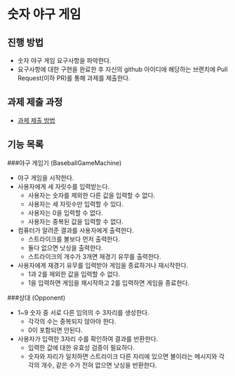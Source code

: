 # 숫자 야구 게임
## 진행 방법
* 숫자 야구 게임 요구사항을 파악한다.
* 요구사항에 대한 구현을 완료한 후 자신의 github 아이디에 해당하는 브랜치에 Pull Request(이하 PR)를 통해 과제를 제출한다.

## 과제 제출 과정
* [과제 제출 방법](https://github.com/next-step/nextstep-docs/tree/master/precourse)


## 기능 목록
###야구 게임기 (BaseballGameMachine)
* 야구 게임을 시작한다.
* 사용자에게 세 자릿수를 입력받는다.
  * 사용자는 숫자를 제외한 다른 값을 입력할 수 없다.
  * 사용자는 세 자릿수만 입력할 수 있다.
  * 사용자는 0을 입력할 수 없다.
  * 사용자는 중복된 값을 입력할 수 없다.
* 컴퓨터가 알려준 결과를 사용자에게 출력한다.
  * 스트라이크를 볼보다 먼저 출력한다.
  * 둘다 없으면 낫싱을 출력한다.
  * 스트라이크의 개수가 3개면 재경기 유무를 출력한다.
* 사용자에게 재경기 유무를 입력받아 게임을 종료하거나 재시작한다.
  * 1과 2를 제외한 값을 입력할 수 없다.
  * 1을 입력하면 게임을 재시작하고 2를 입력하면 게임을 종료한다.  


###상대 (Opponent)
* 1~9 숫자 중 서로 다른 임의의 수 3자리를 생성한다.
  * 각각의 수는 중복되지 않아야 한다.
  * 0이 포함되면 안된다.
* 사용자가 입력한 3자리 수를 확인하여 결과를 반환한다.
  * 입력한 값에 대한 유효성 검증이 필요하다.
  * 숫자와 자리가 일치하면 스트라이크 다른 자리에 있으면 볼이라는 메시지와 각각의 개수, 같은 수가 전혀 없으면 낫싱을 반환한다.
